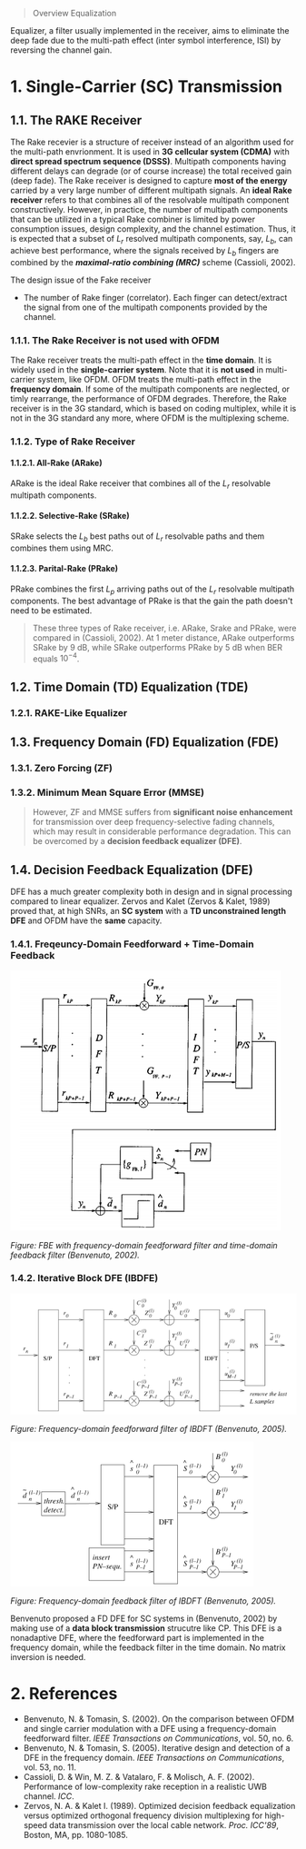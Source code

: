 > Overview Equalization

Equalizer, a filter usually implemented in the receiver, aims to eliminate the deep fade due to the multi-path effect (inter symbol interference, ISI) by reversing the channel gain.

# 1. Single-Carrier (SC) Transmission

## 1.1. The RAKE Receiver

The Rake recevier is a structure of receiver instead of an algorithm used for the multi-path envrionment. It is used in **3G cellcular system (CDMA)** with **direct spread spectrum sequence (DSSS)**. Multipath components having different delays can degrade (or of course increase) the total received gain (deep fade). The Rake receiver is designed to capture **most of the energy** carried by a very large number of different multipath signals. An **ideal Rake receiver** refers to that combines all of the resolvable multipath component constructively. However, in practice, the number of multipath components that can be utilized in a typical Rake combiner is limited by power consumption issues, design complexity, and the channel estimation. Thus, it is expected that a subset of $L_r$ resolved multipath components, say, $L_b$, can achieve best performance, where the signals received by $L_b$ fingers are combined by the ***maximal-ratio combining (MRC)*** scheme (Cassioli, 2002).

The design issue of the Fake receiver

- The number of Rake finger (correlator). Each finger can detect/extract the signal from one of the multipath components provided by the channel.

### 1.1.1. The Rake Receiver is not used with OFDM

The Rake receiver treats the multi-path effect in the **time domain**. It is widely used in the **single-carrier system**. Note that it is **not used** in multi-carrier system, like OFDM. OFDM treats the multi-path effect in the **frequency domain**. If some of the multipath components are neglected, or timly rearrange, the performance of OFDM degrades. Therefore, the Rake receiver is in the 3G standard, which is based on coding multiplex, while it is not in the 3G standard any more, where OFDM is the multiplexing scheme. 

### 1.1.2. Type of Rake Receiver

#### 1.1.2.1. All-Rake (ARake)

ARake is the ideal Rake receiver that combines all of the $L_r$ resolvable multipath components.

#### 1.1.2.2. Selective-Rake (SRake)

SRake selects the $L_b$ best paths out of $L_r$ resolvable paths and them combines them using MRC.

#### 1.1.2.3. Parital-Rake (PRake)

PRake combines the first $L_p$ arriving paths out of the $L_r$ resolvable multipath components. The best advantage of PRake is that the gain the path doesn't need to be estimated.

> These three types of Rake receiver, i.e. ARake, Srake and PRake, were compared in (Cassioli, 2002). At 1 meter distance, ARake outperforms SRake by 9 dB, while SRake outperforms PRake by 5 dB when BER equals $10^{-4}$.

## 1.2. Time Domain (TD) Equalization (TDE)

### 1.2.1. RAKE-Like Equalizer

## 1.3. Frequency Domain (FD) Equalization (FDE)

### 1.3.1. Zero Forcing (ZF)

### 1.3.2. Minimum Mean Square Error (MMSE)

> However, ZF and MMSE suffers from **significant noise enhancement** for transmission over deep frequency-selective fading channels, which may result in considerable performance degradation. This can be overcomed by a  **decision feedback equalizer (DFE)**.

## 1.4. Decision Feedback Equalization (DFE)

DFE has a much greater complexity both in design and in signal processing compared to linear equalizer. Zervos and Kalet (Zervos & Kalet, 1989) proved that, at high SNRs, an **SC system** with a **TD unconstrained length DFE** and OFDM have the **same** capacity.

### 1.4.1. Freqeuncy-Domain Feedforward + Time-Domain Feedback

<img src='./images/benvenuto-ff-freq-fb-time.png' alt='Benvenuto 2002'/>

*Figure: FBE with frequency-domain feedforward filter and time-domain feedback filter (Benvenuto, 2002).*

### 1.4.2. Iterative Block DFE (IBDFE)

<img src='./images/benvenuto-IBDFE-freq-ff.png' alt='Benvenuto 2002'/>

*Figure: Frequency-domain feedforward filter of IBDFT (Benvenuto, 2005).*

<img src='./images/benvenuto-IBDFE-freq-fb.png' alt='Benvenuto 2002'/>

*Figure: Frequency-domain feedback filter of IBDFT (Benvenuto, 2005).*

Benvenuto proposed a FD DFE for SC systems in (Benvenuto, 2002) by making use of a **data block transmission** strucutre like CP. This DFE is a nonadaptive DFE, where the feedforward part is implemented in the frequency domain, while the feedback filter in the time domain. No matrix inversion is needed.

# 2. References

- Benvenuto, N. & Tomasin, S. (2002). On the comparison between OFDM and single carrier modulation with a DFE using a frequency-domain feedforward filter. *IEEE Transactions on Communications*, vol. 50, no. 6.
- Benvenuto, N. & Tomasin, S. (2005). Iterative design and detection of a DFE in the frequency domain. *IEEE Transactions on Communications*, vol. 53, no. 11.
- Cassioli, D. & Win, M. Z. & Vatalaro, F. & Molisch, A. F. (2002). Performance of low-complexity rake reception in a realistic UWB channel. *ICC*.
- Zervos, N. A. & Kalet I. (1989). Optimized decision feedback equalization versus optimized orthogonal frequency division multiplexing for high-speed data transmission over the local cable network. *Proc. ICC'89*, Boston, MA, pp. 1080-1085.